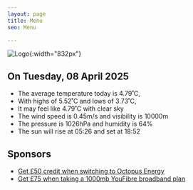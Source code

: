 ```yaml
---
layout: page
title: Menu
seo: Menu

---
```


![Logo](/images/logo.jpg){:width="832px"}

<!-- weather_marker starts -->
## On Tuesday, 08 April 2025

- The average temperature today is 4.79˚C,
- With highs of 5.52˚C and lows of 3.73˚C,
- It may feel like 4.79˚C with clear sky
- The wind speed is 0.45m/s and visibility is 10000m
- The pressure is 1026hPa and humidity is 64%
- The sun will rise at 05:26 and set at 18:52

<!-- weather_marker ends -->

## Sponsors

- [Get £50 credit when switching to Octopus Energy](https://bit.ly/3oD1nnS)
- [Get £75 when taking a 1000mb YouFibre broadband plan](https://aklam.io/91zWhU?)



